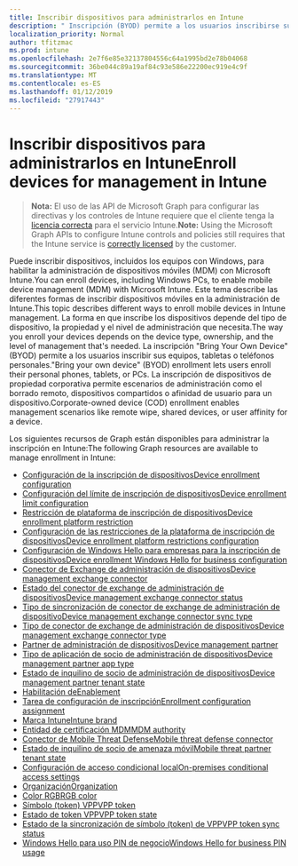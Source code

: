 ```yaml
---
title: Inscribir dispositivos para administrarlos en Intune
description: " Inscripción (BYOD) permite a los usuarios inscribirse sus teléfonos personal, tabletas o PCs. La inscripción de dispositivos de propiedad corporativa permite escenarios de administración como el borrado remoto, dispositivos compartidos o afinidad de usuario para un dispositivo."
localization_priority: Normal
author: tfitzmac
ms.prod: intune
ms.openlocfilehash: 2e7f6e85e32137804556c64a1995bd2e78b04068
ms.sourcegitcommit: 36be044c89a19af84c93e586e22200ec919e4c9f
ms.translationtype: MT
ms.contentlocale: es-ES
ms.lasthandoff: 01/12/2019
ms.locfileid: "27917443"
---
```

# <a name="enroll-devices-for-management-in-intune"></a><span data-ttu-id="82f36-104">Inscribir dispositivos para administrarlos en Intune</span><span class="sxs-lookup"><span data-stu-id="82f36-104">Enroll devices for management in Intune</span></span>

> <span data-ttu-id="82f36-105">**Nota:** El uso de las API de Microsoft Graph para configurar las directivas y los controles de Intune requiere que el cliente tenga la [licencia correcta](https://www.microsoft.com/en-us/cloud-platform/microsoft-intune-pricing) para el servicio Intune.</span><span class="sxs-lookup"><span data-stu-id="82f36-105">**Note:** Using the Microsoft Graph APIs to configure Intune controls and policies still requires that the Intune service is [correctly licensed](https://www.microsoft.com/en-us/cloud-platform/microsoft-intune-pricing) by the customer.</span></span>

<span data-ttu-id="82f36-106">Puede inscribir dispositivos, incluidos los equipos con Windows, para habilitar la administración de dispositivos móviles (MDM) con Microsoft Intune.</span><span class="sxs-lookup"><span data-stu-id="82f36-106">You can enroll devices, including Windows PCs, to enable mobile device management (MDM) with Microsoft Intune.</span></span> <span data-ttu-id="82f36-107">Este tema describe las diferentes formas de inscribir dispositivos móviles en la administración de Intune.</span><span class="sxs-lookup"><span data-stu-id="82f36-107">This topic describes different ways to enroll mobile devices in Intune management.</span></span> <span data-ttu-id="82f36-108">La forma en que inscribe los dispositivos depende del tipo de dispositivo, la propiedad y el nivel de administración que necesita.</span><span class="sxs-lookup"><span data-stu-id="82f36-108">The way you enroll your devices depends on the device type, ownership, and the level of management that's needed.</span></span> <span data-ttu-id="82f36-109">La inscripción "Bring Your Own Device" (BYOD) permite a los usuarios inscribir sus equipos, tabletas o teléfonos personales.</span><span class="sxs-lookup"><span data-stu-id="82f36-109">"Bring your own device" (BYOD) enrollment lets users enroll their personal phones, tablets, or PCs.</span></span> <span data-ttu-id="82f36-110">La inscripción de dispositivos de propiedad corporativa permite escenarios de administración como el borrado remoto, dispositivos compartidos o afinidad de usuario para un dispositivo.</span><span class="sxs-lookup"><span data-stu-id="82f36-110">Corporate-owned device (COD) enrollment enables management scenarios like remote wipe, shared devices, or user affinity for a device.</span></span>

<span data-ttu-id="82f36-111">Los siguientes recursos de Graph están disponibles para administrar la inscripción en Intune:</span><span class="sxs-lookup"><span data-stu-id="82f36-111">The following Graph resources are available to manage enrollment in Intune:</span></span>  

- [<span data-ttu-id="82f36-112">Configuración de la inscripción de dispositivos</span><span class="sxs-lookup"><span data-stu-id="82f36-112">Device enrollment configuration</span></span>](intune-onboarding-deviceenrollmentconfiguration.md)
- [<span data-ttu-id="82f36-113">Configuración del límite de inscripción de dispositivos</span><span class="sxs-lookup"><span data-stu-id="82f36-113">Device enrollment limit configuration</span></span>](intune-onboarding-deviceenrollmentlimitconfiguration.md)
- [<span data-ttu-id="82f36-114">Restricción de plataforma de inscripción de dispositivos</span><span class="sxs-lookup"><span data-stu-id="82f36-114">Device enrollment platform restriction</span></span>](intune-onboarding-deviceenrollmentplatformrestriction.md)
- [<span data-ttu-id="82f36-115">Configuración de las restricciones de la plataforma de inscripción de dispositivos</span><span class="sxs-lookup"><span data-stu-id="82f36-115">Device enrollment platform restrictions configuration</span></span>](intune-onboarding-deviceenrollmentplatformrestrictionsconfiguration.md)
- [<span data-ttu-id="82f36-116">Configuración de Windows Hello para empresas para la inscripción de dispositivos</span><span class="sxs-lookup"><span data-stu-id="82f36-116">Device enrollment Windows Hello for business configuration</span></span>](intune-onboarding-deviceenrollmentwindowshelloforbusinessconfiguration.md)
- [<span data-ttu-id="82f36-117">Conector de Exchange de administración de dispositivos</span><span class="sxs-lookup"><span data-stu-id="82f36-117">Device management exchange connector</span></span>](intune-onboarding-devicemanagementexchangeconnector.md)
- [<span data-ttu-id="82f36-118">Estado del conector de exchange de administración de dispositivos</span><span class="sxs-lookup"><span data-stu-id="82f36-118">Device management exchange connector status</span></span>](intune-onboarding-devicemanagementexchangeconnectorstatus.md)
- [<span data-ttu-id="82f36-119">Tipo de sincronización de conector de exchange de administración de dispositivo</span><span class="sxs-lookup"><span data-stu-id="82f36-119">Device management exchange connector sync type</span></span>](intune-onboarding-devicemanagementexchangeconnectorsynctype.md)
- [<span data-ttu-id="82f36-120">Tipo de conector de exchange de administración de dispositivos</span><span class="sxs-lookup"><span data-stu-id="82f36-120">Device management exchange connector type</span></span>](intune-onboarding-devicemanagementexchangeconnectortype.md)
- [<span data-ttu-id="82f36-121">Partner de administración de dispositivos</span><span class="sxs-lookup"><span data-stu-id="82f36-121">Device management partner</span></span>](intune-onboarding-devicemanagementpartner.md)
- [<span data-ttu-id="82f36-122">Tipo de aplicación de socio de administración de dispositivos</span><span class="sxs-lookup"><span data-stu-id="82f36-122">Device management partner app type</span></span>](intune-onboarding-devicemanagementpartnerapptype.md)
- [<span data-ttu-id="82f36-123">Estado de inquilino de socio de administración de dispositivos</span><span class="sxs-lookup"><span data-stu-id="82f36-123">Device management partner tenant state</span></span>](intune-onboarding-devicemanagementpartnertenantstate.md)
- [<span data-ttu-id="82f36-124">Habilitación de</span><span class="sxs-lookup"><span data-stu-id="82f36-124">Enablement</span></span>](intune-onboarding-enablement.md)
- [<span data-ttu-id="82f36-125">Tarea de configuración de inscripción</span><span class="sxs-lookup"><span data-stu-id="82f36-125">Enrollment configuration assignment</span></span>](intune-onboarding-enrollmentconfigurationassignment.md)
- [<span data-ttu-id="82f36-126">Marca Intune</span><span class="sxs-lookup"><span data-stu-id="82f36-126">Intune brand</span></span>](intune-onboarding-intunebrand.md)
- [<span data-ttu-id="82f36-127">Entidad de certificación MDM</span><span class="sxs-lookup"><span data-stu-id="82f36-127">MDM authority</span></span>](intune-onboarding-mdmauthority.md)
- [<span data-ttu-id="82f36-128">Conector de Mobile Threat Defense</span><span class="sxs-lookup"><span data-stu-id="82f36-128">Mobile threat defense connector</span></span>](intune-onboarding-mobilethreatdefenseconnector.md)
- [<span data-ttu-id="82f36-129">Estado de inquilino de socio de amenaza móvil</span><span class="sxs-lookup"><span data-stu-id="82f36-129">Mobile threat partner tenant state</span></span>](intune-onboarding-mobilethreatpartnertenantstate.md)
- [<span data-ttu-id="82f36-130">Configuración de acceso condicional local</span><span class="sxs-lookup"><span data-stu-id="82f36-130">On-premises conditional access settings</span></span>](intune-onboarding-onpremisesconditionalaccesssettings.md)
- [<span data-ttu-id="82f36-131">Organización</span><span class="sxs-lookup"><span data-stu-id="82f36-131">Organization</span></span>](intune-onboarding-organization.md)
- [<span data-ttu-id="82f36-132">Color RGB</span><span class="sxs-lookup"><span data-stu-id="82f36-132">RGB color</span></span>](intune-onboarding-rgbcolor.md)
- [<span data-ttu-id="82f36-133">Símbolo (token) VPP</span><span class="sxs-lookup"><span data-stu-id="82f36-133">VPP token</span></span>](intune-onboarding-vpptoken.md)
- [<span data-ttu-id="82f36-134">Estado de token VPP</span><span class="sxs-lookup"><span data-stu-id="82f36-134">VPP token state</span></span>](intune-onboarding-vpptokenstate.md)
- [<span data-ttu-id="82f36-135">Estado de la sincronización de símbolo (token) de VPP</span><span class="sxs-lookup"><span data-stu-id="82f36-135">VPP token sync status</span></span>](intune-onboarding-vpptokensyncstatus.md)
- [<span data-ttu-id="82f36-136">Windows Hello para uso PIN de negocio</span><span class="sxs-lookup"><span data-stu-id="82f36-136">Windows Hello for business PIN usage</span></span>](intune-onboarding-windowshelloforbusinesspinusage.md)
